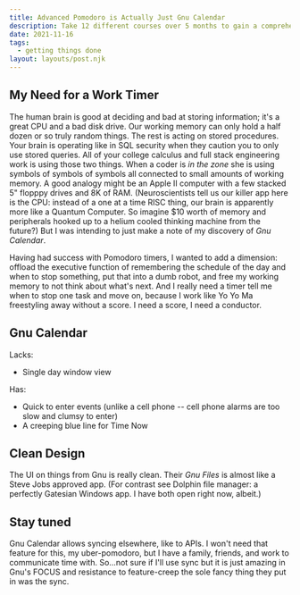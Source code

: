 ```yaml
---
title: Advanced Pomodoro is Actually Just Gnu Calendar
description: Take 12 different courses over 5 months to gain a comprehensive understanding of Drupal
date: 2021-11-16
tags:
  - getting things done
layout: layouts/post.njk
---
```


## My Need for a Work Timer

The human brain is good at deciding and bad at storing information; it's a great CPU and a bad disk drive.  Our working memory can only hold a half dozen or so truly random things. The rest is acting on stored procedures. Your brain is operating like in SQL security when they caution you to only use stored queries.  All of your college calculus and full stack engineering work is using those two things. When a coder is *in the zone* she is using symbols of symbols of symbols all connected to small amounts of working memory. A good analogy might be an Apple II computer with a few stacked 5" flopppy drives and 8K of RAM. (Neuroscientists tell us our killer app here is the CPU: instead of a one at a time RISC thing, our brain is apparently more like a Quantum Computer. So imagine $10 worth of memory and peripherals hooked up to a helium cooled thinking machine from the future?) But I was intending to just make a note of my discovery of *Gnu Calendar*.  

Having had success with Pomodoro timers, I wanted to add a dimension: offload the executive function of remembering the schedule of the day and when to stop something, put that into a dumb robot, and free my working memory to not think about what's next. And I really need a timer tell me when to stop one task and move on, because I work like Yo Yo Ma freestyling away without a score. I need a score, I need a conductor.  

## Gnu Calendar

Lacks:  

* Single day window view  

Has:  
* Quick to enter events (unlike a cell phone -- cell phone alarms are too slow and clumsy to enter)  
* A creeping blue line for Time Now

## Clean Design  

The UI on things from Gnu is really clean.  Their *Gnu Files* is almost like a Steve Jobs approved app.  (For contrast see Dolphin file manager: a perfectly Gatesian Windows app. I have both open right now, albeit.)   

## Stay tuned

Gnu Calendar allows syncing elsewhere, like to APIs. I won't need that feature for this, my uber-pomodoro, but I have a family, friends, and work to communicate time with. So...not sure if I'll use sync but it is just amazing in Gnu's FOCUS and resistance to feature-creep the sole fancy thing they put in was the sync.  
